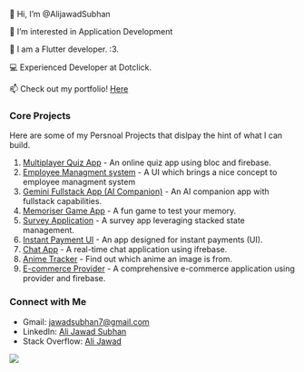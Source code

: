👋 Hi, I’m @AlijawadSubhan  

👀 I’m interested in Application Development

🌱 I am a Flutter developer. :3.

💻 Experienced Developer at Dotclick. 

📫 Check out my portfolio! [Here](https://drive.google.com/drive/folders/1gboVHNnjLX0cYZCZ6V3sXjYqu9ysWHsA?usp=sharing)  

### Core Projects

Here are some of my Persnoal Projects that dislpay the hint of what I can build.

1. [Multiplayer Quiz App](https://github.com/AliJawadSubhan/simp_quiz_app) - An online quiz app using bloc and firebase.
2. [Employee Managment system](https://github.com/AliJawadSubhan/employee_management_system) - A UI which brings a nice concept to employee managment system
3. [Gemini Fullstack App (AI Companion)](https://github.com/AliJawadSubhan/gemini_fullstackapp) - An AI companion app with fullstack capabilities.
4. [Memoriser Game App](https://github.com/AliJawadSubhan/memoriser-game-app) - A fun game to test your memory.
5. [Survey Application](https://github.com/AliJawadSubhan/Survery_Stacked) - A survey app leveraging stacked state management.
6. [Instant Payment UI](https://github.com/AliJawadSubhan/Instant-Payment-UI) - An app designed for instant payments (UI).
7. [Chat App](https://github.com/AliJawadSubhan/Chat-APP) - A real-time chat application using ifrebase.
8. [Anime Tracker](https://github.com/AliJawadSubhan/Anime_tracker) - Find out which anime an image is from.
9. [E-commerce Provider](https://github.com/AliJawadSubhan/e-commerce-provider) - A comprehensive e-commerce application using provider and firebase.


### Connect with Me

- Gmail: [jawadsubhan7@gmail.com](mailto:jawadsubhan7@gmail.com)
- LinkedIn: [Ali Jawad Subhan](https://www.linkedin.com/in/ali-jawad-subhan-635570221/)
- Stack Overflow: [Ali Jawad](https://stackoverflow.com/users/20531439/ali-jawad)

![](https://komarev.com/ghpvc/?username=AliJawadSubhan&label=PROFILE+VIEWS)

